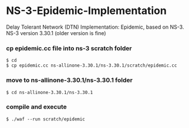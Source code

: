 # NS-3-Epidemic-Implementation
Delay Tolerant Network (DTN) Implementation: Epidemic, based on NS-3.
NS-3 version 3.30.1 (older version is fine)

### cp epidemic.cc file into ns-3 scratch folder
```
$ cd
$ cp epidemic.cc ns-allinone-3.30.1/ns-3.30.1/scratch/epidemic.cc
```

### move to ns-allinone-3.30.1/ns-3.30.1 folder
```
$ cd ns-allinone-3.30.1/ns-3.30.1
```

### compile and execute
```
$ ./waf --run scratch/epidemic
```
